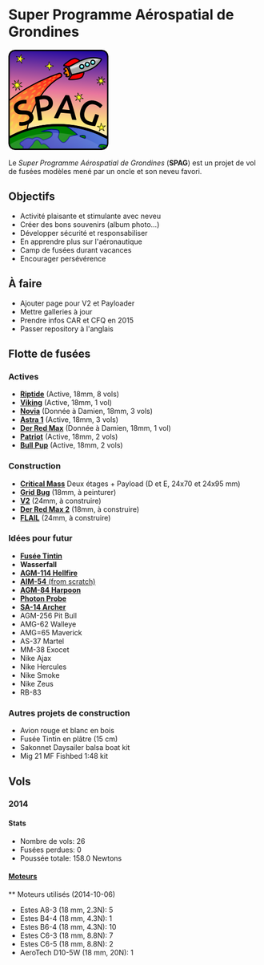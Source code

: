 # Super Programme Aérospatial de Grondines

![Super logo du SPAG!](logo/logo_spag_v03_small.png)

Le *Super Programme Aérospatial de Grondines* (**SPAG**) est un projet de vol
de fusées modèles mené par un oncle et son neveu favori.

## Objectifs

- Activité plaisante et stimulante avec neveu
- Créer des bons souvenirs (album photo...)
- Développer sécurité et responsabiliser
- En apprendre plus sur l'aéronautique
- Camp de fusées durant vacances
- Encourager persévérence

## À faire

- Ajouter page pour V2 et Payloader
- Mettre galleries à jour
- Prendre infos CAR et CFQ en 2015
- Passer repository à l'anglais

## Flotte de fusées

### Actives

- [**Riptide**](rockets/riptide/riptide.md) (Active, 18mm, 8 vols)
- [**Viking**](rockets/viking/viking.md) (Active, 18mm, 1 vol)
- [**Novia**](rockets/novia/novia.md) (Donnée à Damien, 18mm, 3 vols)
- [**Astra 1**](rockets/astra_1/astra_1.md) (Active, 18mm, 3 vols)
- [**Der Red Max**](rockets/der_red_max/der_red_max.md) (Donnée à Damien, 18mm, 1 vol)
- [**Patriot**](rockets/patriot/patriot.md) (Active, 18mm, 2 vols)
- [**Bull Pup**](rockets/bull_pup/bull_pup.md) (Active, 18mm, 2 vols)

### Construction

- [**Critical Mass**](rockets/critical_mass/critical_mass.md) Deux étages + Payload (D et E, 24x70 et 24x95 mm)
- [**Grid Bug**](rockets/grid_bug/grid_bug.md) (18mm, à peinturer)
- [**V2**](rockets/v2/v2.md) (24mm, à construire)
- [**Der Red Max 2**](http://www.estesrockets.com/der-red-maxtm) (18mm, à construire)
- [**FLAIL**](http://www.the-launch-pad.com/#!blank/c1j13) (24mm, à construire)

### Idées pour futur

- [**Fusée Tintin**](http://en.wikipedia.org/wiki/Explorers_on_the_Moon)
- **Wasserfall**
- [**AGM-114 Hellfire**](http://www.the-launch-pad.com/#!hellfire/c14ur)
- [**AIM-54** (from scratch)](http://www.the-launch-pad.com/#!blank/c7bg)
- [**AGM-84 Harpoon**](http://www.allrocketengines.ca/Rockets/Harpoon-AGM)
- [**Photon Probe**](http://www.allrocketengines.ca/Rockets/Photon-Probe)
- [**SA-14 Archer**](http://www.jcrocket.com/sa14archer.shtml)
- AGM-256 Pit Bull
- AMG-62 Walleye
- AMG=65 Maverick
- AS-37 Martel
- MM-38 Exocet
- Nike Ajax
- Nike Hercules
- Nike Smoke
- Nike Zeus
- RB-83

### Autres projets de construction
- Avion rouge et blanc en bois
- Fusée Tintin en plâtre (15 cm)
- Sakonnet Daysailer balsa boat kit
- Mig 21 MF Fishbed 1:48 kit

## Vols

### 2014

#### Stats

- Nombre de vols: 26
- Fusées perdues: 0
- Poussée totale: 158.0 Newtons

#### [Moteurs](https://github.com/enormandeau/SPAG/blob/master/fichiers_utiles/motors.md)

** Moteurs utilisés (2014-10-06)
- Estes A8-3 (18 mm, 2.3N): 5
- Estes B4-4 (18 mm, 4.3N): 1
- Estes B6-4 (18 mm, 4.3N): 10
- Estes C6-3 (18 mm, 8.8N): 7
- Estes C6-5 (18 mm, 8.8N): 2
- AeroTech D10-5W (18 mm, 20N): 1

